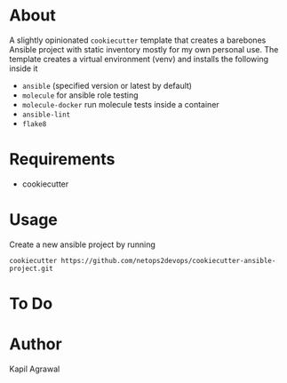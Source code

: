 # About 
A slightly opinionated `cookiecutter` template that creates a barebones Ansible project with static inventory mostly for my own personal use. The template creates a virtual environment (venv) and installs the following inside it
- `ansible` (specified version or latest by default)
- `molecule`  for ansible role testing
- `molecule-docker` run molecule tests inside a container
- `ansible-lint`
- `flake8`

# Requirements 
- cookiecutter 

# Usage
Create a new ansible project by running
```
cookiecutter https://github.com/netops2devops/cookiecutter-ansible-project.git
```

# To Do


# Author 
Kapil Agrawal